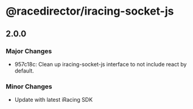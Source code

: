 # @racedirector/iracing-socket-js

## 2.0.0

### Major Changes

- 957c18c: Clean up iracing-socket-js interface to not include react by default.

### Minor Changes

- Update with latest iRacing SDK
